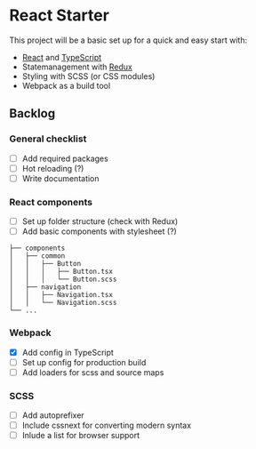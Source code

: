 # React Starter

This project will be a basic set up for a quick and easy start with:
- [React](https://reactjs.org/) and [TypeScript](https://www.typescriptlang.org/)
- Statemanagement with [Redux](https://redux.js.org/)
- Styling with SCSS (or CSS modules)
- Webpack as a build tool

## Backlog

### General checklist 
- [ ] Add required packages
- [ ] Hot reloading (?)
- [ ] Write documentation
 
### React components
- [ ] Set up folder structure (check with Redux)
- [ ] Add basic components with stylesheet (?)

```
├── components
│   ├── common
│   │   ├── Button
│   │   │   ├── Button.tsx
│   │   │   └── Button.scss
│   ├── navigation
│   │   ├── Navigation.tsx
│   │   └── Navigation.scss
└── ...    
```


### Webpack
- [X] Add config in TypeScript
- [ ] Set up config for production build
- [ ] Add loaders for scss and source maps

### SCSS
- [ ] Add autoprefixer
- [ ] Include cssnext for converting modern syntax
- [ ] Inlude a list for browser support 
